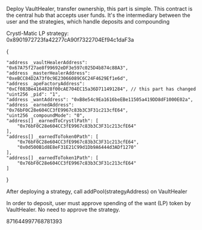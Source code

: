 Deploy VaultHealer, transfer ownership, this part is simple. This contract is the central hub that accepts user funds. It's the intermediary between the user and the strategies, which handle deposits and compounding

Crystl-Matic LP strategy: 0x8901972723fa42277cA90f7322704Ef94c1daF3a

{

	"address _vaultHealerAddress": "0x67A75f27ae8f99692eDF3e597c025D4b874c88A3",
	"address _masterHealerAddress": "0xeBCC84D2A73f0c9E23066089C6C24F4629Ef1e6d",
	"address _apeFactoryAddress": "0xCf083Be4164828f00cAE704EC15a36D711491284", // this part has changed
	"uint256 _pid": "1",
	"address _wantAddress": "0xB8e54c9Ea1616beEBe11505a419DD8dF1000E02a",
	"address _earnedAddress": "0x76bF0C28e604CC3fE9967c83b3C3F31c213cfE64",
	"uint256 _compoundMode": "0",
	"address[] _earnedToCrystlPath": [
		"0x76bF0C28e604CC3fE9967c83b3C3F31c213cfE64"
	],
	"address[] _earnedToToken0Path": [
		"0x76bF0C28e604CC3fE9967c83b3C3F31c213cfE64",
		"0x0d500B1d8E8eF31E21C99d1Db9A6444d3ADf1270"
	],
	"address[] _earnedToToken1Path": [
		"0x76bF0C28e604CC3fE9967c83b3C3F31c213cfE64"
	]
}

After deploying a strategy, call addPool(strategyAddress) on VaultHealer

In order to deposit, user must approve spending of the want (LP) token by VaultHealer. No need to approve the strategy.

871644997768781393
